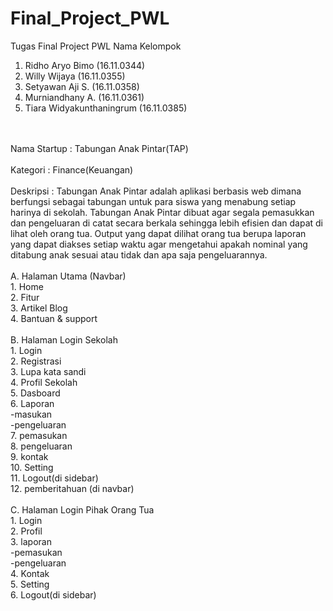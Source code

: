 # Final_Project_PWL
Tugas Final Project PWL
Nama Kelompok<br>
1. Ridho Aryo Bimo (16.11.0344)
2. Willy Wijaya (16.11.0355)
3. Setyawan Aji S. (16.11.0358)
4. Murniandhany A. (16.11.0361)
5. Tiara Widyakunthaningrum (16.11.0385)
<br>
<br>
Nama Startup : Tabungan Anak Pintar(TAP)<br>
<br>
Kategori : Finance(Keuangan)
<br>
<br>
Deskripsi : Tabungan Anak Pintar adalah aplikasi berbasis web dimana berfungsi sebagai tabungan 
untuk para siswa yang menabung setiap harinya di sekolah.
Tabungan Anak Pintar dibuat agar segala pemasukkan dan pengeluaran  di catat secara 
berkala sehingga lebih efisien dan dapat di lihat oleh orang tua. 
Output yang dapat dilihat orang tua berupa laporan yang dapat diakses setiap
 waktu agar mengetahui apakah nominal yang ditabung anak sesuai atau tidak dan apa saja
 pengeluarannya.
<br>
<br>
A. Halaman Utama (Navbar)
	<br>
	1. Home
	<br>
	2. Fitur
	<br>
	3. Artikel Blog
	<br>
	4. Bantuan & support
	<br>
	<br>
B. Halaman Login Sekolah
<br>
	1. Login
	<br>
	2. Registrasi
	<br>
	3. Lupa kata sandi
	<br>
	4. Profil Sekolah
	<br>
	5. Dasboard
	<br>
	6. Laporan
	<br>
		-masukan
		<br>
		-pengeluaran
		<br>
	7. pemasukan
	<br>
	8. pengeluaran
	<br>
	9. kontak
	<br>
	10. Setting
	<br>
	11. Logout(di sidebar)
	<br>
	12. pemberitahuan (di navbar)
<br>
<br>
C. Halaman Login Pihak Orang Tua
<br>
	1. Login
	<br>
	2. Profil
	<br>
	3. laporan
	<br>
		-pemasukan
		<br>
		-pengeluaran
		<br>
	4. Kontak
	<br>
	5. Setting
	<br>
	6. Logout(di sidebar)
	<br>
